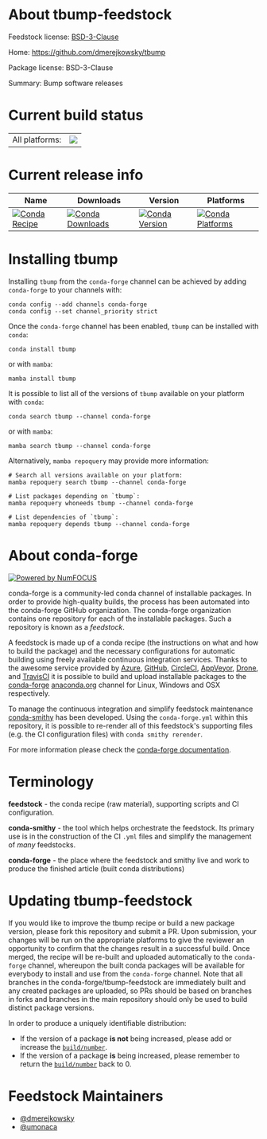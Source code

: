 About tbump-feedstock
=====================

Feedstock license: [BSD-3-Clause](https://github.com/conda-forge/tbump-feedstock/blob/main/LICENSE.txt)

Home: https://github.com/dmerejkowsky/tbump

Package license: BSD-3-Clause

Summary: Bump software releases

Current build status
====================


<table><tr><td>All platforms:</td>
    <td>
      <a href="https://dev.azure.com/conda-forge/feedstock-builds/_build/latest?definitionId=14823&branchName=main">
        <img src="https://dev.azure.com/conda-forge/feedstock-builds/_apis/build/status/tbump-feedstock?branchName=main">
      </a>
    </td>
  </tr>
</table>

Current release info
====================

| Name | Downloads | Version | Platforms |
| --- | --- | --- | --- |
| [![Conda Recipe](https://img.shields.io/badge/recipe-tbump-green.svg)](https://anaconda.org/conda-forge/tbump) | [![Conda Downloads](https://img.shields.io/conda/dn/conda-forge/tbump.svg)](https://anaconda.org/conda-forge/tbump) | [![Conda Version](https://img.shields.io/conda/vn/conda-forge/tbump.svg)](https://anaconda.org/conda-forge/tbump) | [![Conda Platforms](https://img.shields.io/conda/pn/conda-forge/tbump.svg)](https://anaconda.org/conda-forge/tbump) |

Installing tbump
================

Installing `tbump` from the `conda-forge` channel can be achieved by adding `conda-forge` to your channels with:

```
conda config --add channels conda-forge
conda config --set channel_priority strict
```

Once the `conda-forge` channel has been enabled, `tbump` can be installed with `conda`:

```
conda install tbump
```

or with `mamba`:

```
mamba install tbump
```

It is possible to list all of the versions of `tbump` available on your platform with `conda`:

```
conda search tbump --channel conda-forge
```

or with `mamba`:

```
mamba search tbump --channel conda-forge
```

Alternatively, `mamba repoquery` may provide more information:

```
# Search all versions available on your platform:
mamba repoquery search tbump --channel conda-forge

# List packages depending on `tbump`:
mamba repoquery whoneeds tbump --channel conda-forge

# List dependencies of `tbump`:
mamba repoquery depends tbump --channel conda-forge
```


About conda-forge
=================

[![Powered by
NumFOCUS](https://img.shields.io/badge/powered%20by-NumFOCUS-orange.svg?style=flat&colorA=E1523D&colorB=007D8A)](https://numfocus.org)

conda-forge is a community-led conda channel of installable packages.
In order to provide high-quality builds, the process has been automated into the
conda-forge GitHub organization. The conda-forge organization contains one repository
for each of the installable packages. Such a repository is known as a *feedstock*.

A feedstock is made up of a conda recipe (the instructions on what and how to build
the package) and the necessary configurations for automatic building using freely
available continuous integration services. Thanks to the awesome service provided by
[Azure](https://azure.microsoft.com/en-us/services/devops/), [GitHub](https://github.com/),
[CircleCI](https://circleci.com/), [AppVeyor](https://www.appveyor.com/),
[Drone](https://cloud.drone.io/welcome), and [TravisCI](https://travis-ci.com/)
it is possible to build and upload installable packages to the
[conda-forge](https://anaconda.org/conda-forge) [anaconda.org](https://anaconda.org/)
channel for Linux, Windows and OSX respectively.

To manage the continuous integration and simplify feedstock maintenance
[conda-smithy](https://github.com/conda-forge/conda-smithy) has been developed.
Using the ``conda-forge.yml`` within this repository, it is possible to re-render all of
this feedstock's supporting files (e.g. the CI configuration files) with ``conda smithy rerender``.

For more information please check the [conda-forge documentation](https://conda-forge.org/docs/).

Terminology
===========

**feedstock** - the conda recipe (raw material), supporting scripts and CI configuration.

**conda-smithy** - the tool which helps orchestrate the feedstock.
                   Its primary use is in the construction of the CI ``.yml`` files
                   and simplify the management of *many* feedstocks.

**conda-forge** - the place where the feedstock and smithy live and work to
                  produce the finished article (built conda distributions)


Updating tbump-feedstock
========================

If you would like to improve the tbump recipe or build a new
package version, please fork this repository and submit a PR. Upon submission,
your changes will be run on the appropriate platforms to give the reviewer an
opportunity to confirm that the changes result in a successful build. Once
merged, the recipe will be re-built and uploaded automatically to the
`conda-forge` channel, whereupon the built conda packages will be available for
everybody to install and use from the `conda-forge` channel.
Note that all branches in the conda-forge/tbump-feedstock are
immediately built and any created packages are uploaded, so PRs should be based
on branches in forks and branches in the main repository should only be used to
build distinct package versions.

In order to produce a uniquely identifiable distribution:
 * If the version of a package **is not** being increased, please add or increase
   the [``build/number``](https://docs.conda.io/projects/conda-build/en/latest/resources/define-metadata.html#build-number-and-string).
 * If the version of a package **is** being increased, please remember to return
   the [``build/number``](https://docs.conda.io/projects/conda-build/en/latest/resources/define-metadata.html#build-number-and-string)
   back to 0.

Feedstock Maintainers
=====================

* [@dmerejkowsky](https://github.com/dmerejkowsky/)
* [@umonaca](https://github.com/umonaca/)


